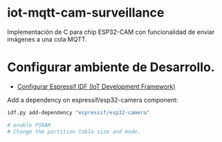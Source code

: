 # iot-mqtt-cam-surveillance
Implementación de C para chip ESP32-CAM con funcionalidad de enviar imágenes a una cola MQTT.

# Configurar ambiente de Desarrollo.
- [Configurar Espressif IDF (IoT Development Framework)](.docs/INSTALLIDF.MD)

Add a dependency on espressif/esp32-camera component:
```bash
idf.py add-dependency "espressif/esp32-camera"

# enable PSRAM
# Change the partition table size and mode.
```
